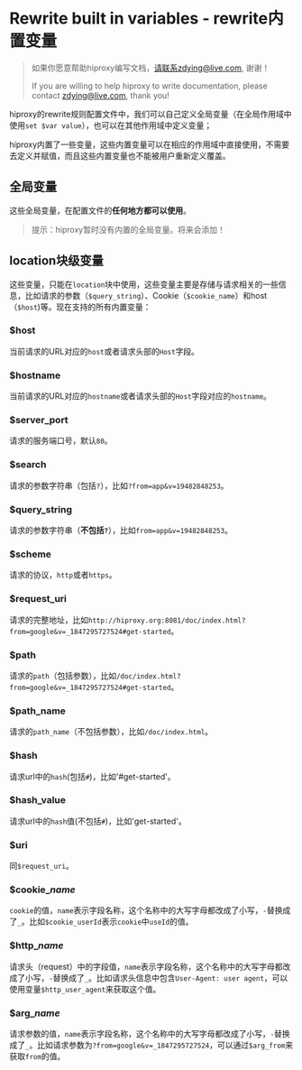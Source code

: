 # Rewrite built in variables - rewrite内置变量

> 如果你愿意帮助hiproxy编写文档，请联系zdying@live.com, 谢谢！
>
> If you are willing to help hiproxy to write documentation, please contact zdying@live.com, thank you!

hiproxy的rewrite规则配置文件中，我们可以自己定义全局变量（在全局作用域中使用`set $var value`），也可以在其他作用域中定义变量；

hiproxy内置了一些变量，这些内置变量可以在相应的作用域中直接使用，不需要去定义并赋值，而且这些内置变量也不能被用户重新定义覆盖。

## 全局变量

这些全局变量，在配置文件的**任何地方都可以使用**。

> 提示：hiproxy暂时没有内置的全局变量。将来会添加！

## location块级变量

这些变量，只能在`location`块中使用，这些变量主要是存储与请求相关的一些信息，比如请求的参数（`$query_string`）、Cookie（`$cookie_name`）和host（`$host`)等。现在支持的所有内置变量：

### $host
当前请求的URL对应的`host`或者请求头部的`Host`字段。

### $hostname
当前请求的URL对应的`hostname`或者请求头部的`Host`字段对应的`hostname`。

### $server_port
请求的服务端口号，默认`80`。

### $search
请求的参数字符串（包括`?`），比如`?from=app&v=19482848253`。

### $query_string
请求的参数字符串（**不包括`?`**），比如`from=app&v=19482848253`。

### $scheme
请求的协议，`http`或者`https`。

### $request_uri
请求的完整地址，比如`http://hiproxy.org:8081/doc/index.html?from=google&v=_1847295727524#get-started`。

### $path
请求的`path`（包括参数），比如`/doc/index.html?from=google&v=_1847295727524#get-started`。

### $path_name
请求的`path_name`（不包括参数），比如`/doc/index.html`。

### $hash
请求url中的`hash`(包括`#`)，比如'#get-started'。

### $hash_value
请求url中的`hash`值(不包括`#`)，比如'get-started'。

### $uri
同`$request_uri`。

### $cookie_*name*
`cookie`的值，`name`表示字段名称，这个名称中的大写字母都改成了小写，`-`替换成了`_`。比如`$cookie_userId`表示`cookie`中`useId`的值。

### $http_*name*
请求头（request）中的字段值，`name`表示字段名称，这个名称中的大写字母都改成了小写，`-`替换成了`_`。比如请求头信息中包含`User-Agent: user agent`，可以使用变量`$http_user_agent`来获取这个值。

### $arg_*name*
请求参数的值，`name`表示字段名称，这个名称中的大写字母都改成了小写，`-`替换成了`_`。比如请求参数为`?from=google&v=_1847295727524`，可以通过`$arg_from`来获取`from`的值。


